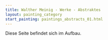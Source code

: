 ```yaml
---
title: Walther Meinig - Werke - Abstraktes
layout: painting_category
start_painting: paintings_abstracts_01.html
---
```


Diese Seite befindet sich im Aufbau.